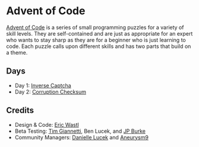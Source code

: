 # Advent of Code

[Advent of Code](https://adventofcode.com/) is a series of small programming puzzles for a variety of skill levels. They are self-contained and are just as appropriate for an expert who wants to stay sharp as they are for a beginner who is just learning to code. Each puzzle calls upon different skills and has two parts that build on a theme.

## Days

* Day 1: [Inverse Captcha](./InverseCaptcha)
* Day 2: [Corruption Checksum](./CorruptionChecksum)

## Credits

* Design & Code: [Eric Wastl](https://twitter.com/ericwastl)
* Beta Testing: [Tim Giannetti](https://twitter.com/Sr_Giannetti), Ben Lucek, and [JP Burke](https://twitter.com/yatpay)
* Community Managers: [Danielle Lucek](https://www.reddit.com/user/daggerdragon) and [Aneurysm9](https://twitter.com/Aneurysm9)
